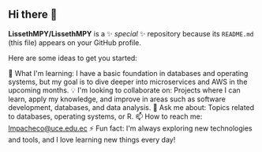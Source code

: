 ## Hi there 👋


**LissethMPY/LissethMPY** is a ✨ _special_ ✨ repository because its `README.md` (this file) appears on your GitHub profile.

Here are some ideas to get you started:

🌱 What I'm learning: I have a basic foundation in databases and operating systems, but my goal is to dive deeper into microservices and AWS in the upcoming months.
💡 I'm looking to collaborate on: Projects where I can learn, apply my knowledge, and improve in areas such as software development, databases, and data analysis.
💬 Ask me about: Topics related to databases, operating systems, or R.
📫 How to reach me: lmpacheco@uce.edu.ec
⚡ Fun fact: I'm always exploring new technologies and tools, and I love learning new things every day!

